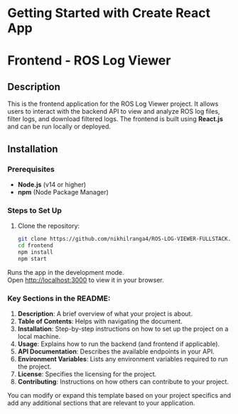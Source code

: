 # Getting Started with Create React App
# Frontend - ROS Log Viewer

## Description

This is the frontend application for the ROS Log Viewer project. It allows users to interact with the backend API to view and analyze ROS log files, filter logs, and download filtered logs. The frontend is built using **React.js** and can be run locally or deployed.

## Installation

### Prerequisites

- **Node.js** (v14 or higher)
- **npm** (Node Package Manager)

### Steps to Set Up

1. Clone the repository:

   ```bash
   git clone https://github.com/nikhilranga4/ROS-LOG-VIEWER-FULLSTACK.git
   cd frontend
   npm install
   npm start
Runs the app in the development mode.\
Open [http://localhost:3000](http://localhost:3000) to view it in your browser.

### Key Sections in the README:

1. **Description**: A brief overview of what your project is about.
2. **Table of Contents**: Helps with navigating the document.
3. **Installation**: Step-by-step instructions on how to set up the project on a local machine.
4. **Usage**: Explains how to run the backend (and frontend if applicable).
5. **API Documentation**: Describes the available endpoints in your API.
6. **Environment Variables**: Lists any environment variables required to run the project.
7. **License**: Specifies the licensing for the project.
8. **Contributing**: Instructions on how others can contribute to your project.

You can modify or expand this template based on your project specifics and add any additional sections that are relevant to your application.
